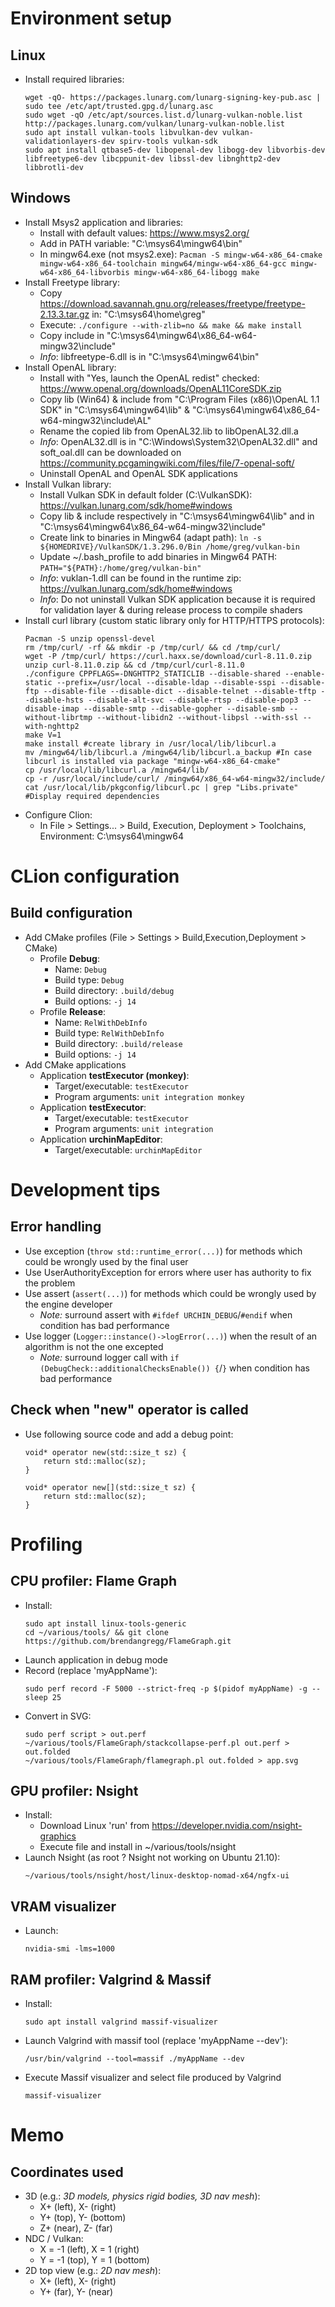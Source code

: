 # Environment setup 
## Linux
* Install required libraries:
  ```
  wget -qO- https://packages.lunarg.com/lunarg-signing-key-pub.asc | sudo tee /etc/apt/trusted.gpg.d/lunarg.asc
  sudo wget -qO /etc/apt/sources.list.d/lunarg-vulkan-noble.list http://packages.lunarg.com/vulkan/lunarg-vulkan-noble.list
  sudo apt install vulkan-tools libvulkan-dev vulkan-validationlayers-dev spirv-tools vulkan-sdk
  sudo apt install qtbase5-dev libopenal-dev libogg-dev libvorbis-dev libfreetype6-dev libcppunit-dev libssl-dev libnghttp2-dev libbrotli-dev
  ```

## Windows
* Install Msys2 application and libraries:
  * Install with default values: https://www.msys2.org/
  * Add in PATH variable: "C:\msys64\mingw64\bin"
  * In mingw64.exe (not msys2.exe): `Pacman -S mingw-w64-x86_64-cmake mingw-w64-x86_64-toolchain mingw64/mingw-w64-x86_64-gcc mingw-w64-x86_64-libvorbis mingw-w64-x86_64-libogg make`
* Install Freetype library:
  * Copy https://download.savannah.gnu.org/releases/freetype/freetype-2.13.3.tar.gz in: "C:\msys64\home\greg"
  * Execute: `./configure --with-zlib=no && make && make install`
  * Copy include in "C:\msys64\mingw64\x86_64-w64-mingw32\include"
  * *Info*: libfreetype-6.dll is in "C:\msys64\mingw64\bin"
* Install OpenAL library:
  * Install with "Yes, launch the OpenAL redist" checked: https://www.openal.org/downloads/OpenAL11CoreSDK.zip
  * Copy lib (Win64) & include from "C:\Program Files (x86)\OpenAL 1.1 SDK" in "C:\msys64\mingw64\lib" & "C:\msys64\mingw64\x86_64-w64-mingw32\include\AL"
  * Rename the copied lib from OpenAL32.lib to libOpenAL32.dll.a
  * *Info*: OpenAL32.dll is in "C:\Windows\System32\OpenAL32.dll" and soft_oal.dll can be downloaded on https://community.pcgamingwiki.com/files/file/7-openal-soft/
  * Uninstall OpenAL and OpenAL SDK applications
* Install Vulkan library:
  * Install Vulkan SDK in default folder (C:\VulkanSDK): https://vulkan.lunarg.com/sdk/home#windows
  * Copy lib & include respectively in "C:\msys64\mingw64\lib" and in "C:\msys64\mingw64\x86_64-w64-mingw32\include"
  * Create link to binaries in Mingw64 (adapt path): `ln -s ${HOMEDRIVE}/VulkanSDK/1.3.296.0/Bin /home/greg/vulkan-bin`
  * Update ~/.bash_profile to add binaries in Mingw64 PATH: `PATH="${PATH}:/home/greg/vulkan-bin"`
  * *Info*: vuklan-1.dll can be found in the runtime zip: https://vulkan.lunarg.com/sdk/home#windows
  * *Info*: Do not uninstall Vulkan SDK application because it is required for validation layer & during release process to compile shaders
* Install curl library (custom static library only for HTTP/HTTPS protocols):
  ```
  Pacman -S unzip openssl-devel
  rm /tmp/curl/ -rf && mkdir -p /tmp/curl/ && cd /tmp/curl/
  wget -P /tmp/curl/ https://curl.haxx.se/download/curl-8.11.0.zip
  unzip curl-8.11.0.zip && cd /tmp/curl/curl-8.11.0
  ./configure CPPFLAGS=-DNGHTTP2_STATICLIB --disable-shared --enable-static --prefix=/usr/local --disable-ldap --disable-sspi --disable-ftp --disable-file --disable-dict --disable-telnet --disable-tftp --disable-hsts --disable-alt-svc --disable-rtsp --disable-pop3 --disable-imap --disable-smtp --disable-gopher --disable-smb --without-librtmp --without-libidn2 --without-libpsl --with-ssl --with-nghttp2
  make V=1
  make install #create library in /usr/local/lib/libcurl.a
  mv /mingw64/lib/libcurl.a /mingw64/lib/libcurl.a_backup #In case libcurl is installed via package "mingw-w64-x86_64-cmake"
  cp /usr/local/lib/libcurl.a /mingw64/lib/
  cp -r /usr/local/include/curl/ /mingw64/x86_64-w64-mingw32/include/
  cat /usr/local/lib/pkgconfig/libcurl.pc | grep "Libs.private" #Display required dependencies
  ```
* Configure Clion:
  * In File > Settings... > Build, Execution, Deployment > Toolchains, Environment: C:\msys64\mingw64

# CLion configuration
## Build configuration
* Add CMake profiles (File > Settings > Build,Execution,Deployment > CMake)
  * Profile **Debug**:
    * Name: `Debug`
    * Build type: `Debug`
    * Build directory: `.build/debug`
    * Build options: `-j 14`
  * Profile **Release**:
    * Name: `RelWithDebInfo`
    * Build type: `RelWithDebInfo`
    * Build directory: `.build/release`
    * Build options: `-j 14`
* Add CMake applications
  * Application **testExecutor (monkey)**:
    * Target/executable: `testExecutor`
    * Program arguments: `unit integration monkey`
  * Application **testExecutor**:
    * Target/executable: `testExecutor`
    * Program arguments: `unit integration`    
  * Application **urchinMapEditor**:
    * Target/executable: `urchinMapEditor`

# Development tips
## Error handling
* Use exception (`throw std::runtime_error(...)`) for methods which could be wrongly used by the final user
* Use UserAuthorityException for errors where user has authority to fix the problem
* Use assert (`assert(...)`) for methods which could be wrongly used by the engine developer
  * *Note:* surround assert with `#ifdef URCHIN_DEBUG`/`#endif` when condition has bad performance
* Use logger (`Logger::instance()->logError(...)`) when the result of an algorithm is not the one excepted
  * *Note:* surround logger call with `if (DebugCheck::additionalChecksEnable()) {`/`}` when condition has bad performance

## Check when "new" operator is called
* Use following source code and add a debug point:
    ```
    void* operator new(std::size_t sz) {
        return std::malloc(sz);
    }

    void* operator new[](std::size_t sz) {
        return std::malloc(sz);
    }
    ```

# Profiling
## CPU profiler: Flame Graph
* Install:
    ```
    sudo apt install linux-tools-generic
    cd ~/various/tools/ && git clone https://github.com/brendangregg/FlameGraph.git
    ```
* Launch application in debug mode
* Record (replace 'myAppName'):
    ```
    sudo perf record -F 5000 --strict-freq -p $(pidof myAppName) -g -- sleep 25
    ```
* Convert in SVG:
    ```
    sudo perf script > out.perf
    ~/various/tools/FlameGraph/stackcollapse-perf.pl out.perf > out.folded
    ~/various/tools/FlameGraph/flamegraph.pl out.folded > app.svg
    ```

## GPU profiler: Nsight
* Install:
  * Download Linux 'run' from https://developer.nvidia.com/nsight-graphics
  * Execute file and install in ~/various/tools/nsight
* Launch Nsight (as root ? Nsight not working on Ubuntu 21.10):
    ```
    ~/various/tools/nsight/host/linux-desktop-nomad-x64/ngfx-ui
    ```

## VRAM visualizer
* Launch:
    ```
    nvidia-smi -lms=1000
    ```

## RAM profiler: Valgrind & Massif
* Install:
    ```
    sudo apt install valgrind massif-visualizer
    ```
* Launch Valgrind with massif tool (replace 'myAppName --dev'):
    ```
    /usr/bin/valgrind --tool=massif ./myAppName --dev
    ```
* Execute Massif visualizer and select file produced by Valgrind
    ```
    massif-visualizer
    ```

# Memo
## Coordinates used
* 3D (e.g.: *3D models, physics rigid bodies, 3D nav mesh*):
  - X+ (left), X- (right)
  - Y+ (top), Y- (bottom)
  - Z+ (near), Z- (far)
* NDC / Vulkan:
  - X = -1 (left), X = 1 (right)
  - Y = -1 (top), Y = 1 (bottom)
* 2D top view (e.g.: *2D nav mesh*):
  - X+ (left), X- (right)
  - Y+ (far), Y- (near)
